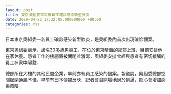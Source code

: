 ```yaml
---
layout: post
title: 東京奧組委首次有員工確診感染新型肺炎
date: 2020-04-22 17:32:09.000000000 +08:00
categories: rss
---
```


日本東京奧組委一名員工確診感染新型肺炎，是奧組委內首次出現確診個案。

東京奧組委表示，該名30多歲男員工，在位於東京晴海的總部上班，目前安排他在家休養。患者工作的樓層將被關閉並消毒，奧組委安排曾經與患者有密切接觸的員工在家中隔離。

總部所在大樓的其他民間企業，早前亦有員工感染的個案。報道說，奧組委總部空間密閉通風不佳，早前有日本傳媒反映，記者會召開場地過於擠逼，擔心會增加感染風險。
